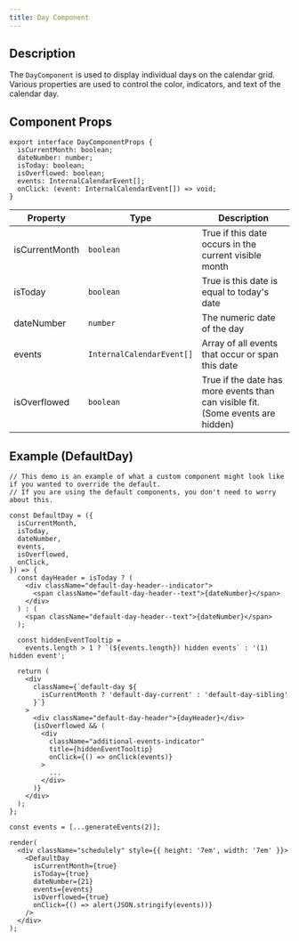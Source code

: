 ```yaml
---
title: Day Component
---
```


## Description

The `DayComponent` is used to display individual days on the calendar grid. Various properties are used to control the color, indicators, and text of the calendar day.

## Component Props

```tsx
export interface DayComponentProps {
  isCurrentMonth: boolean;
  dateNumber: number;
  isToday: boolean;
  isOverflowed: boolean;
  events: InternalCalendarEvent[];
  onClick: (event: InternalCalendarEvent[]) => void;
}
```

| Property       | Type                      | Description                                                                     |
| -------------- | ------------------------- | ------------------------------------------------------------------------------- |
| isCurrentMonth | `boolean`                 | True if this date occurs in the current visible month                           |
| isToday        | `boolean`                 | True is this date is equal to today's date                                      |
| dateNumber     | `number`                  | The numeric date of the day                                                     |
| events         | `InternalCalendarEvent[]` | Array of all events that occur or span this date                                |
| isOverflowed   | `boolean`                 | True if the date has more events than can visible fit. (Some events are hidden) |

## Example (DefaultDay)

```tsx live noInline
// This demo is an example of what a custom component might look like if you wanted to override the default.
// If you are using the default components, you don't need to worry about this.

const DefaultDay = ({
  isCurrentMonth,
  isToday,
  dateNumber,
  events,
  isOverflowed,
  onClick,
}) => {
  const dayHeader = isToday ? (
    <div className="default-day-header--indicator">
      <span className="default-day-header--text">{dateNumber}</span>
    </div>
  ) : (
    <span className="default-day-header--text">{dateNumber}</span>
  );

  const hiddenEventTooltip =
    events.length > 1 ? `(${events.length}) hidden events` : '(1) hidden event';

  return (
    <div
      className={`default-day ${
        isCurrentMonth ? 'default-day-current' : 'default-day-sibling'
      }`}
    >
      <div className="default-day-header">{dayHeader}</div>
      {isOverflowed && (
        <div
          className="additional-events-indicator"
          title={hiddenEventTooltip}
          onClick={() => onClick(events)}
        >
          ...
        </div>
      )}
    </div>
  );
};

const events = [...generateEvents(2)];

render(
  <div className="schedulely" style={{ height: '7em', width: '7em' }}>
    <DefaultDay
      isCurrentMonth={true}
      isToday={true}
      dateNumber={21}
      events={events}
      isOverflowed={true}
      onClick={() => alert(JSON.stringify(events))}
    />
  </div>
);
```
